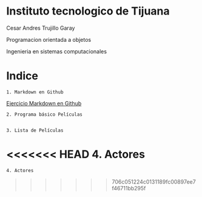 # Instituto tecnologico de Tijuana

Cesar Andres Trujillo Garay

Programacion orientada a objetos

Ingenieria en sistemas computacionales

# Indice
    1. Markdown en Github 
    
[Ejercicio Markdown en Github](Setup/README.md)

    2. Programa básico Películas


    3. Lista de Películas


<<<<<<< HEAD
    4. Actores 
=======
    4. Actores 
>>>>>>> 706c051224c0131189fc00897ee7f46711bb295f
